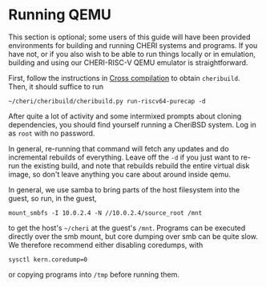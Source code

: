 # Running QEMU

This section is optional; some users of this guide will have been provided
environments for building and running CHERI systems and programs.  If you have
not, or if you also wish to be able to run things locally or in emulation,
building and using our CHERI-RISC-V QEMU emulator is straightforward.

First, follow the instructions in [Cross compilation](cross-compilation.md) to
obtain `cheribuild`.  Then, it should suffice to run
```
~/cheri/cheribuild/cheribuild.py run-riscv64-purecap -d
```
After quite a lot of activity and some intermixed prompts about cloning
dependencies, you should find yourself running a CheriBSD system.  Log in as
`root` with no password.

In general, re-running that command will fetch any updates and do incremental
rebuilds of everything.  Leave off the `-d` if you just want to re-run the
existing build, and note that rebuilds rebuild the entire virtual disk image,
so don't leave anything you care about around inside qemu.

In general, we use samba to bring parts of the host filesystem into the guest,
so run, in the guest,
```
mount_smbfs -I 10.0.2.4 -N //10.0.2.4/source_root /mnt
```
to get the host's `~/cheri` at the guest's `/mnt`.  Programs can be executed
directly over the smb mount, but core dumping over smb can be quite slow.  We
therefore recommend either disabling coredumps, with
```
sysctl kern.coredump=0
```
or copying programs into `/tmp` before running them.
